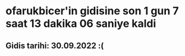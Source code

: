 # ofarukbicer'in gidisine son 1 gun 7 saat 13 dakika 06 saniye kaldi

## Gidis tarihi: 30.09.2022 :(